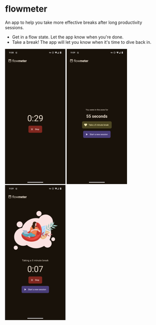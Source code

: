 # flowmeter

An app to help you take more effective breaks after long productivity sessions.

* Get in a flow state. Let the app know when you're done.
* Take a break! The app will let you know when it's time to dive back in.

<img src="dist/inflowsession.png" width="200" /> <img src="dist/inthezone.png" width="200" /> <img src="dist/takingabreak.png" width="200" />
